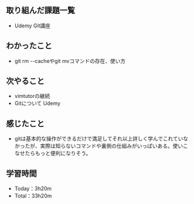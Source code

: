 ## 取り組んだ課題一覧
- Udemy Git講座

## わかったこと
- git rm --cacheやgit mvコマンドの存在、使い方

## 次やること
- vimtutorの継続
- Gitについて Udemy

## 感じたこと
- gitは基本的な操作ができるだけで満足してそれ以上詳しく学んでこれていなかったが、実際は知らないコマンドや裏側の仕組みがいっぱいある。使いこなせたらもっと便利になりそう。

## 学習時間
- Today：3h20m
- Total：33h20m
